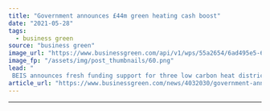 ```yaml
---
title: "Government announces £44m green heating cash boost"
date: "2021-05-28"
tags: 
  - business green
source: "business green"
image_url: "https://www.businessgreen.com/api/v1/wps/55a2654/6ad495e5-64ce-4db5-8134-4d80bade5778/4/Cory-Vattenfall-Image-185x114.png"
image_fp: "/assets/img/post_thumbnails/60.png"
lead: "
 BEIS announces fresh funding support for three low carbon heat districts and 11 projects geared at decarbonising heating and cooling ..."
article_url: "https://www.businessgreen.com/news/4032030/government-announces-gbp44m-green-heating-cash-boost"
---
```


---
